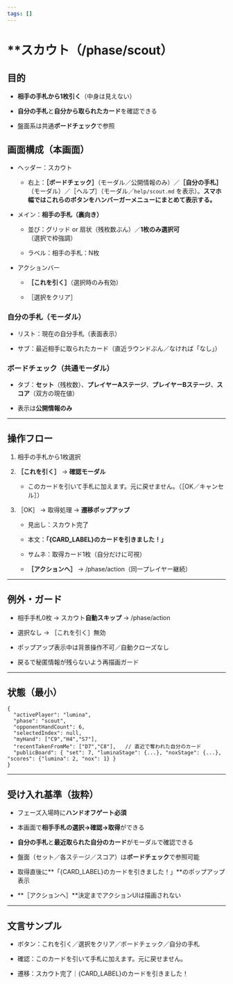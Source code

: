 ```yaml
---
tags: []
---
```

# **スカウト（/phase/scout）

## **目的**

- **相手の手札から1枚引く**（中身は見えない）
    
- **自分の手札**と**自分から取られたカード**を確認できる
    
- 盤面系は共通**ボードチェック**で参照
    
## **画面構成（本画面）**

- ヘッダー：スカウト
    
    - 右上：**［ボードチェック］**（モーダル／公開情報のみ）／**［自分の手札］**（モーダル）／［ヘルプ］（モーダル／`help/scout.md` を表示）。**スマホ幅ではこれらのボタンをハンバーガーメニューにまとめて表示する。**
        
    
- メイン：**相手の手札（裏向き）**
    
    - 並び：グリッド or 扇状（残枚数ぶん）／**1枚のみ選択可**（選択で枠強調）
        
    - ラベル：相手の手札：N枚
        
    
- アクションバー
    
    - **［これを引く］**（選択時のみ有効）
        
    - ［選択をクリア］
        
    

  

### **自分の手札（モーダル）**

- リスト：現在の自分手札（表面表示）
    
- サブ：最近相手に取られたカード（直近ラウンドぶん／なければ「なし」）
    

  

### **ボードチェック（共通モーダル）**

- タブ：**セット**（残枚数）、**プレイヤーAステージ**、**プレイヤーBステージ**、**スコア**（双方の現在値）
    
- 表示は**公開情報のみ**
    

---

## **操作フロー**

1. 相手の手札から1枚選択
    
2. **［これを引く］** → **確認モーダル**
    
    - このカードを引いて手札に加えます。元に戻せません。（［OK／キャンセル］）
        
    
3. ［OK］ → 取得処理 → **遷移ポップアップ**
    
    - 見出し：スカウト完了
        
    - 本文：**「{CARD_LABEL}のカードを引きました！」**
        
    - サムネ：取得カード1枚（自分だけに可視）
        
    - **［アクションへ］** → /phase/action（同一プレイヤー継続）
        
    

---

## **例外・ガード**

- 相手手札0枚 → スカウト**自動スキップ** → /phase/action
    
- 選択なし → ［これを引く］無効
    
- ポップアップ表示中は背景操作不可／自動クローズなし
    
- 戻るで秘匿情報が残らないよう再描画ガード
    

---

## **状態（最小）**

```
{
  "activePlayer": "lumina",
  "phase": "scout",
  "opponentHandCount": 6,
  "selectedIndex": null,
  "myHand": ["C9","H4","S7"],
  "recentTakenFromMe": ["D7","C8"],   // 直近で奪われた自分のカード
  "publicBoard": { "set": 7, "luminaStage": {...}, "noxStage": {...}, "scores": {"lumina": 2, "nox": 1} }
}
```

---

## **受け入れ基準（抜粋）**

- フェーズ入場時に**ハンドオフゲート必須**
    
- 本画面で**相手手札の選択→確認→取得**ができる
    
- **自分の手札**と**最近取られた自分のカード**がモーダルで確認できる
    
- 盤面（セット／各ステージ／スコア）は**ボードチェック**で参照可能
    
- 取得直後に**「{CARD_LABEL}のカードを引きました！」**のポップアップ表示
    
- **［アクションへ］**決定までアクションUIは描画されない
    

---

## **文言サンプル**

- ボタン：これを引く／選択をクリア／ボードチェック／自分の手札
    
- 確認：このカードを引いて手札に加えます。元に戻せません。
    
- 遷移：スカウト完了｜{CARD_LABEL}のカードを引きました！
